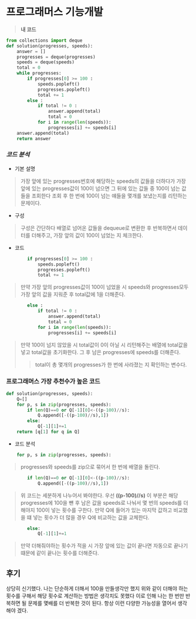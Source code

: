 # 프로그래머스 기능개발

> **내 코드**
```Python
from collections import deque
def solution(progresses, speeds):
    answer = []
    progresses = deque(progresses)
    speeds = deque(speeds)
    total = 0
    while progresses:
        if progresses[0] >= 100 :
            speeds.popleft()
            progresses.popleft()
            total += 1
        else :
            if total != 0 :
                answer.append(total)
                total = 0
            for i in range(len(speeds)):
                progresses[i] += speeds[i]
    answer.append(total)
    return answer
```
### ***코드 분석***
+ 기본 설명
> 가장 앞에 있는 progresses번호에 해당하는 speeds의 값들을 더하다가 가장 앞에 있는 progresses값이 100이 넘으면 그 뒤에 있는 값들 중 100이 넘는 값들을 조회한다 조회 후 한 번에 100이 넘는 얘들을 몇개를 보냈는지를 리턴하는 문제이다.

+ 구성
> 구성은 간단하다 배열로 넘어온 값들을 dequeue로 변환한 후 반복하면서 데이터를 더해주고, 가장 앞의 값이 100이 넘었는 지 체크한다.
* 코드
```Python
        if progresses[0] >= 100 :
            speeds.popleft()
            progresses.popleft()
            total += 1
```
> 만약 가장 앞의 progresses값이 100이 넘었을 시 speeds와 progresses모두 가장 앞의 값을 지워준 후 total값에 1을 더해준다.
```Python
        else :
            if total != 0 :
                answer.append(total)
                total = 0
            for i in range(len(speeds)):
                progresses[i] += speeds[i]
```
>만약 100이 넘지 않았을 시 total값이 0이 아닐 시 리턴해주는 배열에 total값을 넣고 total값을 초기화한다.
그 후 남은 progresses에 speeds를 더해준다.
>>total이 총 몇개의 progresses가 한 번에 사라졌는 지 확인하는 변수다.

### 프로그래머스 가장 추천수가 높은 코드
```Python
def solution(progresses, speeds):
    Q=[]
    for p, s in zip(progresses, speeds):
        if len(Q)==0 or Q[-1][0]<-((p-100)//s):
            Q.append([-((p-100)//s),1])
        else:
            Q[-1][1]+=1
    return [q[1] for q in Q]
```

+ 코드 분석
``` Python
    for p, s in zip(progresses, speeds):
```
> progresses와 speeds를 zip으로 묶어서 한 번에 배열을 돌린다.
```Python
        if len(Q)==0 or Q[-1][0]<-((p-100)//s):
            Q.append([-((p-100)//s),1])
```
>위 코드는 세분하게 나누어서 봐야한다.
우선 **((p-100)//s)** 이 부분은 해당 progresses에 100을 뺸 후 남은 값을 speeds로 나눠서 몇 번의 speeds를 더해야지 100이 넣는 횟수를 구한다. 만약 Q에 들어가 있는 마지막 값하고 비교했을 떄 넣는 횟수가 더 많을 경우 Q에 비교하는 값을 교체한다.

```Python
        else:
            Q[-1][1]+=1
```
>만약 더해줘야하는 횟수가 적을 시 가장 앞에 있는 값이 끝나면 자동으로 끝나기 떄문에 같이 끝나는 횟수를 더해준다.

## 후기
상당히 신기했다. 나는 단순하게 더해서 100을 만들생각만 했지 위와 같이 더해야 하는 횟수를 구해서 해당 횟수로 계산하는 방법은 생각치도 못했다 이로 인해 나는 한 번만 반복하면 될 문제를 몇배를 더 반복한 것이 된다. 항상 이런 다양한 가능성을 열어서 생각해야 겠다.